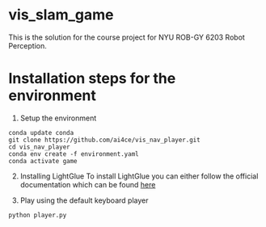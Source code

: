 # vis_slam_game

This is the solution for the course project for NYU ROB-GY 6203 Robot Perception. 

# Installation steps for the environment
1. Setup the environment
```commandline
conda update conda
git clone https://github.com/ai4ce/vis_nav_player.git
cd vis_nav_player
conda env create -f environment.yaml
conda activate game
```

2. Installing LightGlue
  To install LightGlue you can either follow the official documentation which can be found [here](https://github.com/cvg/LightGlue)






2. Play using the default keyboard player
```commandline
python player.py
```


